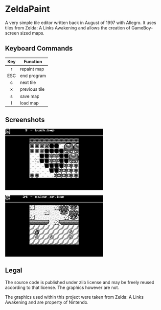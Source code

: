 ZeldaPaint
==========

A very simple tile editor written back in August of 1997 with Allegro.
It uses tiles from Zelda: A Links Awakening and allows the creation of
GameBoy-screen sized maps.


Keyboard Commands
-----------------

| Key | Function |
|:---:|----------|
| r   | repaint map |
| ESC | end program |
| c | next tile |
| x | previous tile |
| s | save map |
| l | load map |


Screenshots
-----------

![screenshot1](screenshot1.png)

![screenshot2](screenshot2.png)


Legal
-----

The source code is published under zlib license and may be freely
reused according to that license. The graphics however are not.

The graphics used within this project were taken from Zelda: A Links
Awakening and are property of Nintendo.
